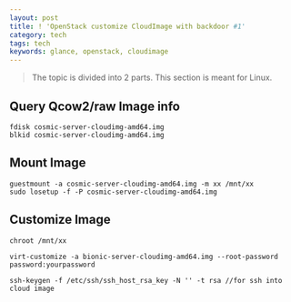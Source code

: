 ```yaml
---
layout: post
title: ! 'OpenStack customize CloudImage with backdoor #1'
category: tech
tags: tech
keywords: glance, openstack, cloudimage
---
```


> The topic is divided into 2 parts. This section is meant for Linux.


## Query Qcow2/raw Image info

```
fdisk cosmic-server-cloudimg-amd64.img
blkid cosmic-server-cloudimg-amd64.img
```

## Mount Image

```
guestmount -a cosmic-server-cloudimg-amd64.img -m xx /mnt/xx
sudo losetup -f -P cosmic-server-cloudimg-amd64.img

```

## Customize Image

```
chroot /mnt/xx

virt-customize -a bionic-server-cloudimg-amd64.img --root-password password:yourpassword

ssh-keygen -f /etc/ssh/ssh_host_rsa_key -N '' -t rsa //for ssh into cloud image
```